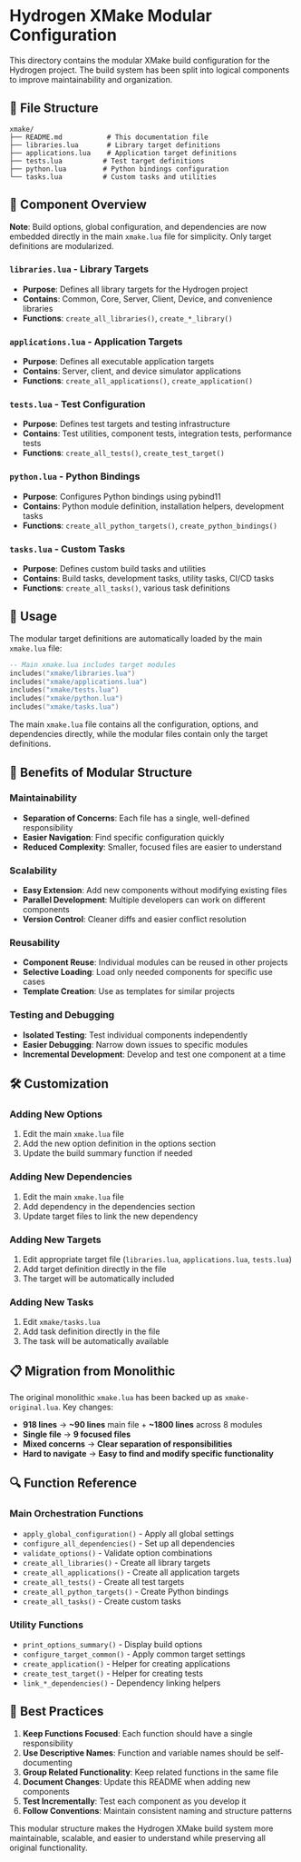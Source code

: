 # Hydrogen XMake Modular Configuration

This directory contains the modular XMake build configuration for the Hydrogen project. The build system has been split into logical components to improve maintainability and organization.

## 📁 File Structure

```
xmake/
├── README.md           # This documentation file
├── libraries.lua       # Library target definitions
├── applications.lua    # Application target definitions
├── tests.lua          # Test target definitions
├── python.lua         # Python bindings configuration
└── tasks.lua          # Custom tasks and utilities
```

## 🔧 Component Overview

**Note**: Build options, global configuration, and dependencies are now embedded directly in the main `xmake.lua` file for simplicity. Only target definitions are modularized.

### `libraries.lua` - Library Targets
- **Purpose**: Defines all library targets for the Hydrogen project
- **Contains**: Common, Core, Server, Client, Device, and convenience libraries
- **Functions**: `create_all_libraries()`, `create_*_library()`

### `applications.lua` - Application Targets
- **Purpose**: Defines all executable application targets
- **Contains**: Server, client, and device simulator applications
- **Functions**: `create_all_applications()`, `create_application()`

### `tests.lua` - Test Configuration
- **Purpose**: Defines test targets and testing infrastructure
- **Contains**: Test utilities, component tests, integration tests, performance tests
- **Functions**: `create_all_tests()`, `create_test_target()`

### `python.lua` - Python Bindings
- **Purpose**: Configures Python bindings using pybind11
- **Contains**: Python module definition, installation helpers, development tasks
- **Functions**: `create_all_python_targets()`, `create_python_bindings()`

### `tasks.lua` - Custom Tasks
- **Purpose**: Defines custom build tasks and utilities
- **Contains**: Build tasks, development tasks, utility tasks, CI/CD tasks
- **Functions**: `create_all_tasks()`, various task definitions

## 🚀 Usage

The modular target definitions are automatically loaded by the main `xmake.lua` file:

```lua
-- Main xmake.lua includes target modules
includes("xmake/libraries.lua")
includes("xmake/applications.lua")
includes("xmake/tests.lua")
includes("xmake/python.lua")
includes("xmake/tasks.lua")
```

The main `xmake.lua` file contains all the configuration, options, and dependencies directly, while the modular files contain only the target definitions.

## 🔄 Benefits of Modular Structure

### **Maintainability**
- **Separation of Concerns**: Each file has a single, well-defined responsibility
- **Easier Navigation**: Find specific configuration quickly
- **Reduced Complexity**: Smaller, focused files are easier to understand

### **Scalability**
- **Easy Extension**: Add new components without modifying existing files
- **Parallel Development**: Multiple developers can work on different components
- **Version Control**: Cleaner diffs and easier conflict resolution

### **Reusability**
- **Component Reuse**: Individual modules can be reused in other projects
- **Selective Loading**: Load only needed components for specific use cases
- **Template Creation**: Use as templates for similar projects

### **Testing and Debugging**
- **Isolated Testing**: Test individual components independently
- **Easier Debugging**: Narrow down issues to specific modules
- **Incremental Development**: Develop and test one component at a time

## 🛠️ Customization

### Adding New Options
1. Edit the main `xmake.lua` file
2. Add the new option definition in the options section
3. Update the build summary function if needed

### Adding New Dependencies
1. Edit the main `xmake.lua` file
2. Add dependency in the dependencies section
3. Update target files to link the new dependency

### Adding New Targets
1. Edit appropriate target file (`libraries.lua`, `applications.lua`, `tests.lua`)
2. Add target definition directly in the file
3. The target will be automatically included

### Adding New Tasks
1. Edit `xmake/tasks.lua`
2. Add task definition directly in the file
3. The task will be automatically available

## 📋 Migration from Monolithic

The original monolithic `xmake.lua` has been backed up as `xmake-original.lua`. Key changes:

- **918 lines** → **~90 lines** main file + **~1800 lines** across 8 modules
- **Single file** → **9 focused files**
- **Mixed concerns** → **Clear separation of responsibilities**
- **Hard to navigate** → **Easy to find and modify specific functionality**

## 🔍 Function Reference

### Main Orchestration Functions
- `apply_global_configuration()` - Apply all global settings
- `configure_all_dependencies()` - Set up all dependencies
- `validate_options()` - Validate option combinations
- `create_all_libraries()` - Create all library targets
- `create_all_applications()` - Create all application targets
- `create_all_tests()` - Create all test targets
- `create_all_python_targets()` - Create Python bindings
- `create_all_tasks()` - Create custom tasks

### Utility Functions
- `print_options_summary()` - Display build options
- `configure_target_common()` - Apply common target settings
- `create_application()` - Helper for creating applications
- `create_test_target()` - Helper for creating tests
- `link_*_dependencies()` - Dependency linking helpers

## 🎯 Best Practices

1. **Keep Functions Focused**: Each function should have a single responsibility
2. **Use Descriptive Names**: Function and variable names should be self-documenting
3. **Group Related Functionality**: Keep related functions in the same file
4. **Document Changes**: Update this README when adding new components
5. **Test Incrementally**: Test each component as you develop it
6. **Follow Conventions**: Maintain consistent naming and structure patterns

This modular structure makes the Hydrogen XMake build system more maintainable, scalable, and easier to understand while preserving all original functionality.
